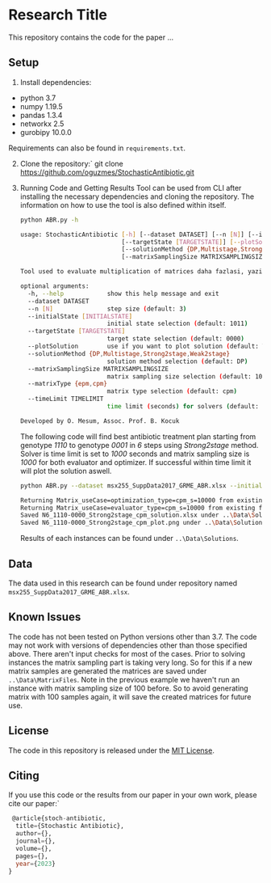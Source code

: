 # Research Title

This repository contains the code for the paper ...

## Setup
1. Install dependencies:
 - python 3.7
 - numpy 1.19.5
 - pandas 1.3.4
 - networkx 2.5
 - gurobipy 10.0.0
 
Requirements can also be found in `requirements.txt`.

2. Clone the repository:`
git clone https://github.com/oguzmes/StochasticAntibiotic.git

3. Running Code and Getting Results
	Tool can be used from CLI after installing the necessary dependencies and cloning the repository. The information on how to use the tool is also defined within itself.
	```bash
	python ABR.py -h
	```
	```bash
	usage: StochasticAntibiotic [-h] [--dataset DATASET] [--n [N]] [--initialState [INITIALSTATE]]
	                            [--targetState [TARGETSTATE]] [--plotSolution]
	                            [--solutionMethod {DP,Multistage,Strong2stage,Weak2stage}]
	                            [--matrixSamplingSize MATRIXSAMPLINGSIZE] [--matrixType {epm,cpm}] [--timeLimit TIMELIMIT]
	
	Tool used to evaluate multiplication of matrices daha fazlasi, yazilabilir
	
	optional arguments:
	  -h, --help            show this help message and exit
	  --dataset DATASET
	  --n [N]               step size (default: 3)
	  --initialState [INITIALSTATE]
	                        initial state selection (default: 1011)
	  --targetState [TARGETSTATE]
	                        target state selection (default: 0000)
	  --plotSolution        use if you want to plot solution (default: True)
	  --solutionMethod {DP,Multistage,Strong2stage,Weak2stage}
	                        solution method selection (default: DP)
	  --matrixSamplingSize MATRIXSAMPLINGSIZE
	                        matrix sampling size selection (default: 10000)
	  --matrixType {epm,cpm}
	                        matrix type selection (default: cpm)
	  --timeLimit TIMELIMIT
	                        time limit (seconds) for solvers (default: 3600)
	
	Developed by O. Mesum, Assoc. Prof. B. Kocuk
	```
	The following code will find best antibiotic treatment plan starting from genotype *1110* to genotype *0001* in *6* steps using *Strong2stage* method. Solver is time limit is set to *1000* seconds and matrix sampling size is *1000* for both evaluator and optimizer. If successful within time limit it will plot the solution aswell.
	```bash
	python ABR.py --dataset msx255_SuppData2017_GRME_ABR.xlsx --initialState 1110 --n 6 --targetState 0000 --solutionMethod Strong2stage
	```
	```bash
	Returning Matrix_useCase=optimization_type=cpm_s=10000 from existing file.
	Returning Matrix_useCase=evaluator_type=cpm_s=10000 from existing file.
	Saved N6_1110-0000_Strong2stage_cpm_solution.xlsx under ..\Data\Solutions.
	Saved N6_1110-0000_Strong2stage_cpm_plot.png under ..\Data\Solutions.	
	```

	Results of each instances can be found under  `..\Data\Solutions`.

## Data
The data used in this research can be found under repository named `msx255_SuppData2017_GRME_ABR.xlsx`.

## Known Issues 
The code has not been tested on Python versions other than 3.7.
The code may not work with versions of dependencies other than those specified above.
There aren't input checks for most of the cases.
Prior to solving instances the matrix sampling part is taking very long. So for this if a new matrix samples are generated the matrices are saved under `..\Data\MatrixFiles`. Note in the previous example we haven't run an instance with matrix sampling size of 100 before. So to avoid generating matrix with 100 samples again, it will save the created matrices for future use.


  
## License 
The code in  this repository is released under the [MIT License](https://opensource.org/licenses/MIT).


## Citing
If you use this code or the results from our paper in your own work, please cite our paper:`
```sql
 @article{stoch-antibiotic,
  title={Stochastic Antibiotic},
  author={},
  journal={},
  volume={},
  pages={},
  year={2023}
}
```
